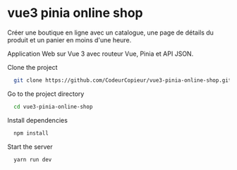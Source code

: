 # vue3 pinia online shop

Créer une boutique en ligne avec un catalogue, une page de détails du produit et un panier en moins d'une heure.

Application Web sur Vue 3 avec routeur Vue, Pinia et API JSON.

Clone the project

```bash
  git clone https://github.com/CodeurCopieur/vue3-pinia-online-shop.git
```

Go to the project directory

```bash
  cd vue3-pinia-online-shop
```

Install dependencies

```bash
  npm install
```

Start the server

```bash
  yarn run dev
```